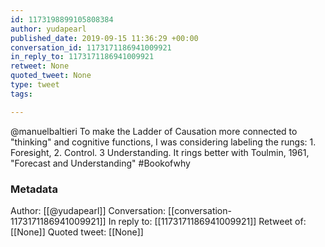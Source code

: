 ```yaml
---
id: 1173198899105808384
author: yudapearl
published_date: 2019-09-15 11:36:29 +00:00
conversation_id: 1173171186941009921
in_reply_to: 1173171186941009921
retweet: None
quoted_tweet: None
type: tweet
tags:

---
```


@manuelbaltieri To make the Ladder of Causation more connected to "thinking" and cognitive functions, I was considering labeling the rungs: 1. Foresight, 2. Control. 3 Understanding. It rings better with Toulmin, 1961, "Forecast and Understanding" #Bookofwhy

### Metadata

Author: [[@yudapearl]]
Conversation: [[conversation-1173171186941009921]]
In reply to: [[1173171186941009921]]
Retweet of: [[None]]
Quoted tweet: [[None]]

